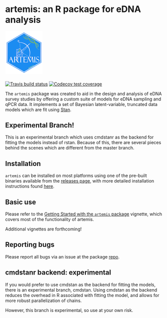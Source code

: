 # artemis: an R package for eDNA analysis  

![artemis logo](man/figures/logo.png)


#### 

<!-- badges: start -->
[![Travis build status](https://travis-ci.org/fishsciences/artemis.svg?branch=master)](https://travis-ci.org/fishsciences/artemis)
[![Codecov test coverage](https://codecov.io/gh/fishsciences/artemis/branch/master/graph/badge.svg)](https://codecov.io/gh/fishsciences/artemis?branch=master)

<!-- badges: end -->

The `artemis` package was created to aid in the design and analysis of
eDNA survey studies by offering a custom suite of models for eDNA
sampling and qPCR data. It implements a set of Bayesian
latent-variable, truncated data models which are fit using
[Stan](https://mc-stan.org/). 

## Experimental Branch!

This is an experimental branch which uses cmdstanr as the backend for
fitting the models instead of rstan. Because of this, there are
several pieces behind the scenes which are different from the master
branch. 

## Installation

`artemis` can be installed on most platforms using one of the pre-built
binaries available from the [releases
page](https://github.com/fishsciences/artemis/releases), with more detailed installation instructions found [here](https://fishsciences.github.io/artemis/articles/artemis-installation-guide.html).

## Basic use

Please refer to the [Getting Started with the `artemis` package](https://fishsciences.github.io/artemis/articles/artemis-overview.html) vignette, which covers most of the functionality of artemis.

Additional vignettes are forthcoming!


## Reporting bugs

Please report all bugs via an issue at the package
[repo](https://github.com/fishsciences/artemis/issues).

## cmdstanr backend: experimental

If you would prefer to use cmdstan as the backend for fitting the
models, there is an experimental branch, cmdstan. Using cmdstan as the
backend reduces the overhead in R associated with fitting the model,
and allows for more robust parallelization of chains.

However, this branch is experimental, so use at your own risk.


